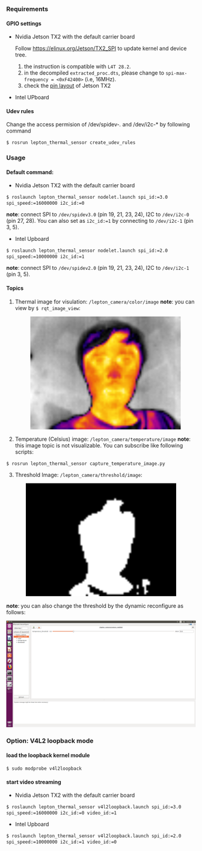 ### Requirements
#### GPIO settings
- Nvidia Jetson TX2 with the default carrier board

  Follow https://elinux.org/Jetson/TX2_SPI to update kernel and device tree.
  1. the instruction is compatible with `L4T 28.2`.
  2. in the decompiled `extracted_proc.dts`, please change to `spi-max-frequency = <0xF42400>` (i.e, 16MHz).
  3. check the [pin layout](https://www.jetsonhacks.com/nvidia-jetson-tx2-j21-header-pinout/) of Jetson TX2
- Intel UPboard

#### Udev rules
Change the access permision of /dev/spidev-*.* and /dev/i2c-* by following command
```
$ rosrun lepton_thermal_sensor create_udev_rules
```

### Usage
#### Default command:
- Nvidia Jetson TX2 with the default carrier board
```
$ roslaunch lepton_thermal_sensor nodelet.launch spi_id:=3.0 spi_speed:=16000000 i2c_id:=0
```
**note**: connect SPI to `/dev/spidev3.0` (pin 19, 21, 23, 24), I2C to `/dev/i2c-0` (pin 27, 28). You can also set as `i2c_id:=1` by connecting to `/dev/i2c-1` (pin 3, 5).

- Intel Upboard
```
$ roslaunch lepton_thermal_sensor nodelet.launch spi_id:=2.0 spi_speed:=10000000 i2c_id:=1
```
**note**: connect SPI to `/dev/spidev2.0` (pin 19, 21, 23, 24), I2C to `/dev/i2c-1` (pin 3, 5).


#### Topics
1. Thermal image for visulation: `/lepton_camera/color/image`
    **note**: you can view by `$ rqt_image_view`:
    <div align="center">
    <img src="images/thermal_color_image.png" alt="drawing" width="400"/>
    </div>
   
2. Temperature (Celsius) image: `/lepton_camera/temperature/image`
    **note**: this image topic is not visualizable. You can subscribe like following scripts:
  ```
  $ rosrun lepton_thermal_sensor capture_temperature_image.py
  ```
3. Threshold Image: `/lepton_camera/threshold/image`:
  
  <div align="center">
    <img src="images/threshold_image.png" alt="drawing" width="400"/>
  </div>
  
  **note**: you can also change the threshold by the dynamic reconfigure as follows:
  <div align="center">
    <img src="images/dynamic_reconfigure.png" alt="drawing" width="600"/>
  </div>

### Option: V4L2 loopback mode

#### load the loopback kernel module
```
$ sudo modprobe v4l2loopback
```

#### start video streaming

- Nvidia Jetson TX2 with the default carrier board
```
$ roslaunch lepton_thermal_sensor v4l2loopback.launch spi_id:=3.0 spi_speed:=16000000 i2c_id:=0 video_id:=1
```

- Intel Upboard
```
$ roslaunch lepton_thermal_sensor v4l2loopback.launch spi_id:=2.0 spi_speed:=10000000 i2c_id:=1 video_id:=0
```
